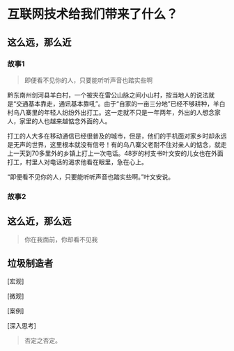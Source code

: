 # 互联网技术给我们带来了什么？

## 这么远，那么近

### 故事1
> 即便看不见你的人，只要能听听声音也踏实些啊

黔东南州剑河县羊白村，一个被夹在雷公山脉之间小山村，按当地人的说法就是“交通基本靠走，通讯基本靠吼”。由于“自家的一亩三分地”已经不够耕种，羊白村乌八寨里的年轻人纷纷外出打工。这一走就不只是一年两年，外出的人想念家人，家里的人也越来越惦念外面的人。

打工的人大多在移动通信已经很普及的城市，但是，他们的手机面对家乡时却永远是无声的世界，这里根本就没有信号！有的乌八寨父老耐不住对亲人的惦念，就走上一天到70多里外的乡镇上打上一次电话。48岁的村支书叶文安的儿女也在外面打工，村里人对电话的渴求他看在眼里，急在心上。

“即便看不见你的人，只要能听听声音也踏实些啊。”叶文安说。

### 故事2

## 这么近，那么远
> 你在我面前，你却看不见我

## 垃圾制造者


[宏观]

[微观]

[案例]

[深入思考]

> 否定之否定。
